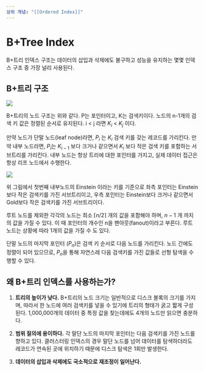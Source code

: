 ```yaml
---
상위 개념: "[[Ordered Index]]"
---
```

# B+Tree Index
B+트리 인덱스 구조는 데이터의 삽입과 삭제에도 불구하고 성능을 유지하는 몇몇 인덱스 구조 중 가장 널리 사용된다. 

## B+트리 구조
![](https://i.imgur.com/iZF5j8l.png)

B+트리의 노드 구조는 위와 같다. P는 포인터이고, K는 검색키이다. 노드의 n-1개의 검색 키 값은 정렬된 순서로 유지된다. i  < j 라면 $K_i$ < $K_j$ 이다.

만약 노드가 단말 노드(leaf node)라면, $P_i$ 는 $K_i$ 검색 키를 갖는 레코드를 가리킨다. 만약 내부 노드라면, $P_i$는 $K_{i-1}$ 보다 크거나 같으면서 $K_i$ 보다 작은 검색 키를 포함하는 서브트리를 가리킨다. 내부 노드는 항상 트리에 대한 포인터를 가지고, 실제 데이터 접근은 항상 리프 노드에서 수행한다.

![](https://i.imgur.com/EDa2fG4.png)

위 그림에서 첫번째 내부노드의 Einstein 이라는 키를 기준으로 좌측 포인터는 Einstein보다 작은 검색키를 가진 서브트리이고, 우측 포인터는 Einstein보다 크거나 같으면서 Gold보다 작은 검색키를 가진 서브트리이다.

루트 노드를 제외한 각각의 노드는 최소 $\lceil n / 2 \rceil$  개의 값을 포함해야 하며, $n-1$ 개 까지의 값을 가질 수 있다. 이 때 포인터의 개수인 n을 팬아웃(fanout)이라고 부른다. 루트 노드는 상황에 따라 1개의 값을 가질 수 도 있다.

단말 노드의 마지막 포인터 ($P_n$)은 검색 키 순서로 다음 노드를 가리킨다. 노드 간에도 정렬이 되어 있으므로, $P_n$을 통해 자연스레 다음 검색키를 가진 값들로 선형 탐색을 수행할 수 있다.

## 왜 B+트리 인덱스를 사용하는가?
1. **트리의 높이가 낮다.**
B+트리의 노드 크기는 일반적으로 디스크 블록의 크기를 가지며, 따라서 한 노드에 여러 검색키를 넣을 수 있기에 트리의 형태가 굵고 짧게 구성된다. 1,000,000개의 데이터 중 특정 값을 찾는데에도 4개의 노드만 읽으면 충분하다.

2. **범위 질의에 용이하다.**
각 말단 노드의 마지막 포인터는 다음 검색키를 가진 노드를 향하고 있다. 클러스터링 인덱스의 경우 말단 노드를 넘어 데이터를 탐색하더라도 레코드가 연속된 곳에 위치하기 때문에 디스크 탐색은 1회만 발생한다. 

3. **데이터의 삽입과 삭제에도 국소적으로 재조정이 일어난다.**

